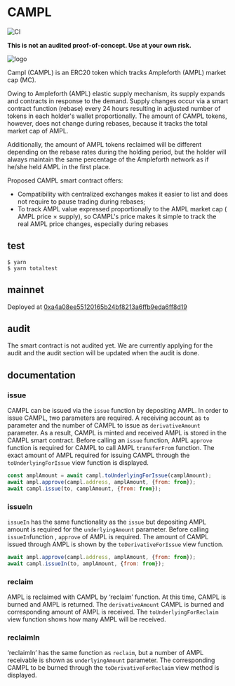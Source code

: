 # CAMPL

![CI](https://github.com/eljovist/campl/workflows/CI/badge.svg)

**This is not an audited proof-of-concept. Use at your own risk.**

![logo](https://github.com/eljovist/campl/raw/master/imgs/c_1.png)

Campl (CAMPL) is an ERC20 token which tracks Ampleforth (AMPL) market cap (MC).

Owing to Ampleforth (AMPL) elastic supply mechanism, its supply expands and contracts in response to the demand. Supply changes occur via a smart contract function (rebase) every 24 hours resulting in adjusted number of tokens in each holder's wallet proportionally.  The amount of CAMPL tokens, however, does not change during rebases, because it tracks the total market cap of AMPL.

Additionally, the amount of AMPL tokens reclaimed will be different depending on the rebase rates during the holding period, but the holder will always maintain the same percentage of the Ampleforth network as if he/she held AMPL in the first place.

Proposed CAMPL smart contract offers:
- Compatibility with centralized exchanges makes it easier to list and does not require to pause trading during rebases;
- To track AMPL value expressed proportionally to the AMPL market cap ( AMPL price × supply), so CAMPL's price makes it simple to track the real AMPL price changes, especially during rebases

## test
```console
$ yarn
$ yarn totaltest
```

## mainnet

Deployed at [0xa4a08ee55120165b24bf8213a6ffb9eda6ff8d19](https://etherscan.io/address/0xa4a08ee55120165b24bf8213a6ffb9eda6ff8d19)

## audit

The smart contract is not audited yet. We are currently applying for the audit and the audit section will be updated when the audit is done.

## documentation

### issue
CAMPL can be issued via the `issue` function by depositing AMPL.
In order to issue CAMPL, two parameters are required. A receiving account as `to` parameter and the number of CAMPL to issue as `derivativeAmount` parameter.
As a result, CAMPL is minted and received AMPL is stored in the CAMPL smart contract.
Before calling an `issue` function, AMPL `approve` function is required for CAMPL to call AMPL `transferFrom` function. The exact amount of AMPL required for issuing CAMPL through the `toUnderlyingForIssue` view function is displayed.
```javascript
const amplAmount = await campl.toUnderlyingForIssue(camplAmount);
await ampl.approve(campl.address, amplAmount, {from: from});
await campl.issue(to, camplAmount, {from: from});
```
### issueIn
`issueIn` has the same functionality as the `issue` but depositing AMPL amount is required for the `underlyingAmount` parameter.
Before calling `issueIn`function , `approve` of AMPL is required. The amount of CAMPL issued through AMPL is shown by the `toDerivativeForIssue` view function.
```javascript
await ampl.approve(campl.address, amplAmount, {from: from});
await campl.issueIn(to, amplAmount, {from: from});
```
### reclaim
AMPL is reclaimed with CAMPL by ‘reclaim’ function. At this time, CAMPL is burned and AMPL is returned. The `derivativeAmount` CAMPL is burned and corresponding amount of AMPL is received. The `toUnderlyingForReclaim` view function shows how many AMPL will be received.
### reclaimIn
‘reclaimIn’ has the same function as `reclaim`, but a number of AMPL receivable is shown as `underlyingAmount` parameter.
The corresponding CAMPL to be burned through the `toDerivativeForReclaim` view method is displayed.
